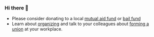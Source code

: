 ### Hi there 👋

<!--
**probablyfine/probablyfine** is a ✨ _special_ ✨ repository because its `README.md` (this file) appears on your GitHub profile.

Here are some ideas to get you started:

- 🔭 I’m currently working on ...
- 🌱 I’m currently learning ...
- 👯 I’m looking to collaborate on ...
- 🤔 I’m looking for help with ...
- 💬 Ask me about ...
- 📫 How to reach me: ...
- 😄 Pronouns: ...
- ⚡ Fun fact: ...
-->

* Please consider donating to a local [mutual aid fund](https://www.pittsburghmutualaid.com/) or [bail fund](https://www.bukitbailfund.org/home)
* Learn about [organizing](https://www.youtube.com/watch?v=mWKygyFir54) and talk to your colleagues about [forming a union](https://www.federationoftechworkers.org/) at your workplace.
